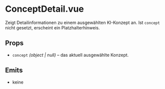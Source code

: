 # ConceptDetail.vue

Zeigt Detailinformationen zu einem ausgewählten KI-Konzept an. Ist `concept` nicht gesetzt, 
erscheint ein Platzhalterhinweis.

## Props

- `concept` *(object \| null)* – das aktuell ausgewählte Konzept.

## Emits

- keine
